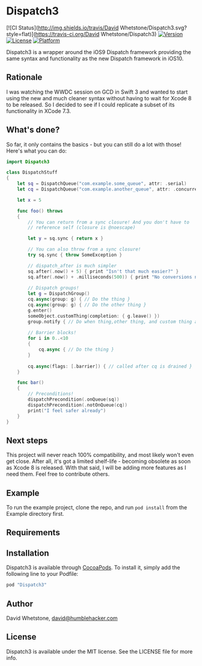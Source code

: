 # Dispatch3

[![CI Status](http://img.shields.io/travis/David Whetstone/Dispatch3.svg?style=flat)](https://travis-ci.org/David Whetstone/Dispatch3)
[![Version](https://img.shields.io/cocoapods/v/Dispatch3.svg?style=flat)](http://cocoapods.org/pods/Dispatch3)
[![License](https://img.shields.io/cocoapods/l/Dispatch3.svg?style=flat)](http://cocoapods.org/pods/Dispatch3)
[![Platform](https://img.shields.io/cocoapods/p/Dispatch3.svg?style=flat)](http://cocoapods.org/pods/Dispatch3)

Dispatch3 is a wrapper around the iOS9 Dispatch framework providing the same syntax and functionality as the new Dispatch framework in iOS10.

## Rationale

I was watching the WWDC session on GCD in Swift 3 and wanted to start using the new and much cleaner syntax without having to wait for Xcode 8 to be released.  So I decided to see if I could replicate a subset of its functionality in XCode 7.3.

## What's done?

So far, it only contains the basics - but you can still do a lot with those!  Here's what you can do:

```swift
import Dispatch3

class DispatchStuff
{
    let sq = DispatchQueue("com.example.some_queue", attr: .serial)
    let cq = DispatchQueue("com.example.another_queue", attr: .concurrent)

    let x = 5

    func foo() throws
    {
        // You can return from a sync closure! And you don't have to
        // reference self (closure is @noescape)

        let y = sq.sync { return x }

        // You can also throw from a sync closure!
        try sq.sync { throw SomeException }

        // dispatch_after is much simpler
        sq.after(.now() + 5) { print "Isn't that much easier?" }
        sq.after(.now() + .milliseconds(500)) { print "No conversions necessary" }
        
        // Dispatch groups!
        let g = DispatchGroup()
        cq.async(group: g) { // Do the thing }
        cq.async(group: g) { // Do the other thing }
        g.enter()
        someObject.customThing(completion: { g.leave() })
        group.notify { // Do when thing,other thing, and custom thing are done }
        
        // Barrier blocks!
        for i in 0..<10
        {
            cq.async { // Do the thing }
        }
        
        cq.async(flags: [.barrier]) { // called after cq is drained }
    }

    func bar()
    {
        // Preconditions!
        dispatchPrecondition(.onQueue(sq))
        dispatchPrecondition(.notOnQueue(cq))
        print("I feel safer already")
    }
}
```

## Next steps

This project will never reach 100% compatibility, and most likely won't even get close.  After all, it's got a limited shelf-life - becoming obsolete as soon as Xcode 8 is released.  With that said, I will be adding more features as I need them.  Feel free to contribute others.

## Example

To run the example project, clone the repo, and run `pod install` from the Example directory first.

## Requirements

## Installation

Dispatch3 is available through [CocoaPods](http://cocoapods.org). To install
it, simply add the following line to your Podfile:

```ruby
pod "Dispatch3"
```

## Author

David Whetstone, david@humblehacker.com

## License

Dispatch3 is available under the MIT license. See the LICENSE file for more info.
